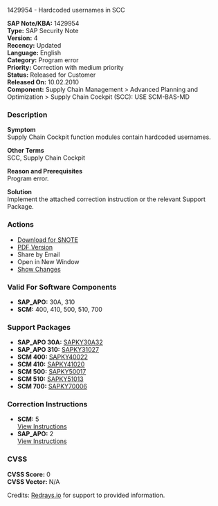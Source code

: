 1429954 - Hardcoded usernames in SCC

**SAP Note/KBA:** 1429954  
**Type:** SAP Security Note  
**Version:** 4  
**Recency:** Updated  
**Language:** English  
**Category:** Program error  
**Priority:** Correction with medium priority  
**Status:** Released for Customer  
**Released On:** 10.02.2010  
**Component:** Supply Chain Management > Advanced Planning and Optimization > Supply Chain Cockpit (SCC): USE SCM-BAS-MD

### Description

**Symptom**  
Supply Chain Cockpit function modules contain hardcoded usernames.

**Other Terms**  
SCC, Supply Chain Cockpit

**Reason and Prerequisites**  
Program error.

**Solution**  
Implement the attached correction instruction or the relevant Support Package.

### Actions

- [Download for SNOTE](https://notesdownloads.sap.com/note/0040000008431622017)
- [PDF Version](https://userapps.support.sap.com/sap/support/sfm/notes/print/0001429954?language=en-US&token=B204CF040CABAD7D0B73061A08BBDB44)
- Share by Email
- Open in New Window
- [Show Changes](https://me.sap.com/notesLatestChanges/0001429954/E/diff)

### Valid For Software Components

- **SAP_APO:** 30A, 310
- **SCM:** 400, 410, 500, 510, 700

### Support Packages

- **SAP_APO 30A:** [SAPKY30A32](https://me.sap.com/supportpackage/SAPKY30A32)
- **SAP_APO 310:** [SAPKY31027](https://me.sap.com/supportpackage/SAPKY31027)
- **SCM 400:** [SAPKY40022](https://me.sap.com/supportpackage/SAPKY40022)
- **SCM 410:** [SAPKY41020](https://me.sap.com/supportpackage/SAPKY41020)
- **SCM 500:** [SAPKY50017](https://me.sap.com/supportpackage/SAPKY50017)
- **SCM 510:** [SAPKY51013](https://me.sap.com/supportpackage/SAPKY51013)
- **SCM 700:** [SAPKY70006](https://me.sap.com/supportpackage/SAPKY70006)

### Correction Instructions

- **SCM:** 5  
  [View Instructions](https://me.sap.com/corrins/0001429954/418)
- **SAP_APO:** 2  
  [View Instructions](https://me.sap.com/corrins/0001429954/32)

### CVSS

**CVSS Score:** 0  
**CVSS Vector:** N/A

Credits: [Redrays.io](https://redrays.io) for support to provided information.